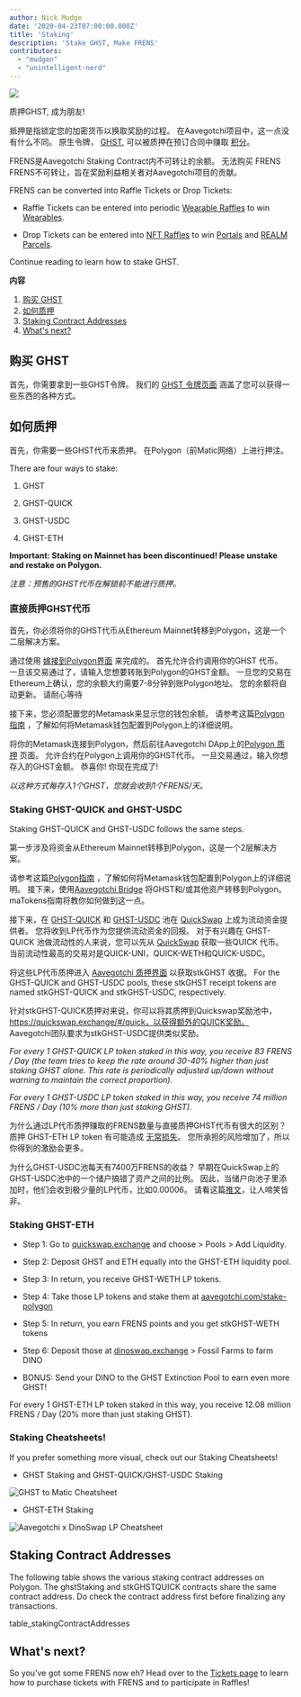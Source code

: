```yaml
---
author: Nick Mudge
date: '2020-04-23T07:00:00.000Z'
title: 'Staking'
description: 'Stake GHST, Make FRENS'
contributors:
  - "mudgen"
  - "unintelligent-nerd"
---
```



<div class="headerImageContainer">
<img class="headerImage" src="/staking/staking.png">
<p class="headerImageText">质押GHST, 成为朋友!</p>
</div>

抵押是指锁定您的加密货币以换取奖励的过程。 在Aavegotchi项目中，这一点没有什么不同。 原生令牌， [GHST](/posts/ghst), 可以被质押在预订合同中赚取 [积分](/posts/glossary#frens)。

FRENS是Aavegotchi Staking Contract内不可转让的余额。 无法购买 FRENS FRENS不可转让，旨在奖励利益相关者对Aavegotchi项目的贡献。

FRENS can be converted into Raffle Tickets or Drop Tickets:

* Raffle Tickets can be entered into periodic [Wearable Raffles](/tickets) to win [Wearables](/wearables).

* Drop Tickets can be entered into [NFT Raffles](/tickets) to win [Portals](/portals) and [REALM Parcels](/metaverse).

Continue reading to learn how to stake GHST.

<div class="contentsBox">

**内容**

<ol>
<li><a href=#purchasing-ghst>购买 GHST</a></li>
<li><a href=#how-to-stake>如何质押 </a></li>
<li><a href=#staking-contract-addresses>Staking Contract Addresses</a></li>
<li><a href=#what-s-next->What's next?</a></li>
</ol>

</div>

## 购买 GHST
首先，你需要拿到一些GHST令牌。 我们的 [GHST 令牌页面](/posts/ghst) 涵盖了您可以获得一些东西的各种方式。

## 如何质押
首先，你需要一些GHST代币来质押。 在Polygon（前Matic网络）上进行押注。

There are four ways to stake:

1. GHST

2. GHST-QUICK

3. GHST-USDC

4. GHST-ETH

**Important: Staking on Mainnet has been discontinued! Please unstake and restake on Polygon.**

*注意：预售的GHST代币在解锁前不能进行质押。*

### 直接质押GHST代币

首先，你必须将你的GHST代币从Ethereum Mainnet转移到Polygon，这是一个二层解决方案。

通过使用 [嫁接到Polygon界面](https://aavegotchi.com/bridge) 来完成的。 首先允许合约调用你的GHST 代币。 一旦该交易通过了，请输入您想要转账到Polygon的GHST金额。 一旦您的交易在Ethereum上确认，您的余额大约需要7-8分钟到账Polygon地址。 您的余额将自动更新。 请耐心等待

接下来，您必须配置您的Metamask来显示您的钱包余额。 请参考这篇[Polygon指南](/polygon) ，了解如何将Metamask钱包配置到Polygon上的详细说明。

将你的Metamask连接到Polygon，然后前往Aavegotchi DApp上的[Polygon 质押](https://aavegotchi.com/stake-polygon) 页面。 允许合约在Polygon上调用你的GHST代币。 一旦交易通过，输入你想存入的GHST金额。 恭喜你!  你现在完成了!

*以这种方式每存入1个GHST，您就会收到1个FRENS/天。*

### Staking GHST-QUICK and GHST-USDC

Staking GHST-QUICK and GHST-USDC follows the same steps.

第一步涉及将资金从Ethereum Mainnet转移到Polygon，这是一个2层解决方案。

请参考这篇[Polygon指南](/polygon) ，了解如何将Metamask钱包配置到Polygon上的详细说明。 接下来，使用[Aavegotchi Bridge](https://aavegotchi.com/bridge) 将GHST和/或其他资产转移到Polygon。 maTokens指南将教你如何做到这一点。

接下来，在 [GHST-QUICK](https://info.quickswap.exchange/pair/0x8b1fd78ad67c7da09b682c5392b65ca7caa101b9) 和 [GHST-USDC](https://info.quickswap.exchange/pair/0x096c5ccb33cfc5732bcd1f3195c13dbefc4c82f4) 池在 [QuickSwap](https://quickswap.exchange) 上成为流动资金提供者。 您将收到LP代币作为您提供流动资金的回报。 对于有兴趣在 GHST-QUICK 池做流动性的人来说，您可以先从 [QuickSwap](https://quickswap.exchange) 获取一些QUICK 代币。 当前流动性最高的交易对是QUICK-UNI，QUICK-WETH和QUICK-USDC。

将这些LP代币质押进入 [Aavegotchi 质押界面](https://aavegotchi.com/stake-polygon) 以获取stkGHST 收据。 For the GHST-QUICK and GHST-USDC pools, these stkGHST receipt tokens are named stkGHST-QUICK and stkGHST-USDC, respectively.

针对stkGHST-QUICK质押对来说，你可以将其质押到Quickswap奖励池中，https://quickswap.exchange/#/quick，以获得额外的QUICK奖励。 Aavegotchi团队要求为stkGHST-USDC提供类似奖励。

*For every 1 GHST-QUICK LP token staked in this way, you receive 83 FRENS / Day (the team tries to keep the rate around 30-40% higher than just staking GHST alone. This rate is periodically adjusted up/down without warning to maintain the correct proportion).*

*For every 1 GHST-USDC LP token staked in this way, you receive 74 million FRENS / Day (10% more than just staking GHST).*

为什么通过LP代币质押赚取的FRENS数量与直接质押GHST代币有很大的区别？ 质押 GHST-ETH LP token 有可能造成 [无常损失](/glossary#impermanent-loss)。 您所承担的风险增加了，所以你得到的激励会更多。

为什么GHST-USDC池每天有7400万FRENS的收益？ 早期在QuickSwap上的GHST-USDC池中的一个储户搞错了资产之间的比例。 因此，当储户向池子里添加时，他们会收到极少量的LP代币，比如0.00006。 请看这篇[推文](https://twitter.com/coderdannn/status/1362423402871447554)，让人啼笑皆非。

### Staking GHST-ETH

* Step 1: Go to [quickswap.exchange](https://quickswap.exchange/) and choose > Pools > Add Liquidity.

* Step 2: Deposit GHST and ETH equally into the GHST-ETH liquidity pool.

* Step 3: In return, you receive GHST-WETH LP tokens.

* Step 4: Take those LP tokens and stake them at [aavegotchi.com/stake-polygon](https://aavegotchi.com/stake-polygon)

* Step 5: In return, you earn FRENS points and you get stkGHST-WETH tokens

* Step 6: Deposit those at [dinoswap.exchange](https://dinoswap.exchange/) > Fossil Farms to farm DINO

* BONUS: Send your DINO to the GHST Extinction Pool to earn even more GHST!

For every 1 GHST-ETH LP token staked in this way, you receive 12.08 million FRENS / Day (20% more than just staking GHST).

### Staking Cheatsheets!

If you prefer something more visual, check out our Staking Cheatsheets!

* GHST Staking and GHST-QUICK/GHST-USDC Staking

<img class = "bodyImage" src = "/staking/GHST-to-Matic-Cheatsheet.png" alt = "GHST to Matic Cheatsheet" />

* GHST-ETH Staking

<img class = "bodyImage" src = "/staking/aavegotchi-dinoswap-lp-cheatsheet.png" alt = "Aavegotchi x DinoSwap LP Cheatsheet" />

## Staking Contract Addresses

The following table shows the various staking contract addresses on Polygon. The ghstStaking and stkGHSTQUICK contracts share the same contract address. Do check the contract address first before finalizing any transactions.

table_stakingContractAddresses

## What's next?

So you've got some FRENS now eh? Head over to the [Tickets page](/tickets) to learn how to purchase tickets with FRENS and to participate in Raffles!